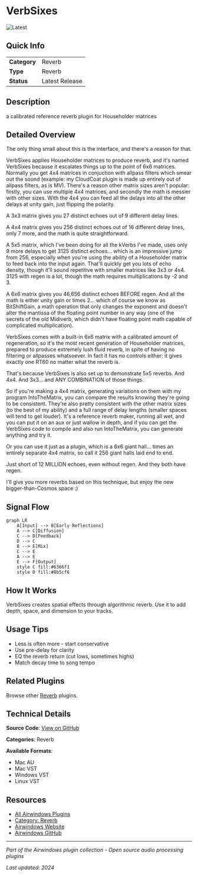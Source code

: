 # VerbSixes

![Latest](https://img.shields.io/badge/-Latest-10b981)

## Quick Info

| | |
|---|---|
| **Category** | Reverb |
| **Type** | Reverb |
| **Status** | Latest Release |

## Description

a calibrated reference reverb plugin for Householder matrices

## Detailed Overview

The only thing small about this is the interface, and there's a reason for that.

VerbSixes applies Householder matrices to produce reverb, and it's named VerbSixes because it escalates things up to the point of 6x6 matrices. Normally you get 4x4 matrices in conjuction with allpass filters which smear out the sound (example: my CloudCoat plugin is made up entirely out of allpass filters, as is MV). There's a reason other matrix sizes aren't popular: firstly, you can use multiple 4x4 matrices, and secondly the math is messier with other sizes. With the 4x4 you can feed all the delays into all the other delays at unity gain, just flipping the polarity.

A 3x3 matrix gives you 27 distinct echoes out of 9 different delay lines.

A 4x4 matrix gives you 256 distinct echoes out of 16 different delay lines, only 7 more, and the math is quite straightforward.

A 5x5 matrix, which I've been doing for all the kVerbs I've made, uses only 9 more delays to get 3125 distinct echoes… which is an impressive jump from 256, especially when you're using the ability of a Householder matrix to feed back into the input again. That'll quickly get you lots of echo density, though it'll sound repetitive with smaller matrices like 3x3 or 4x4. 3125 with regen is a lot, though the math requires multiplications by -2 and 3.

A 6x6 matrix gives you 46,656 distinct echoes BEFORE regen. And all the math is either unity gain or times 2… which of course we know as BitShiftGain, a math operation that only changes the exponent and doesn't alter the mantissa of the floating point number in any way (one of the secrets of the old Midiverb, which didn't have floating point math capable of complicated multiplication).

VerbSixes comes with a built-in 6x6 matrix with a calibrated amount of regeneration, so it's the most recent generation of Householder matrices, prepared to produce extremely lush fluid reverb, in spite of having no filtering or allpasses whatsoever. In fact it has no controls either: it gives exactly one RT60 no matter what the reverb is.

That's because VerbSixes is also set up to demonstrate 5x5 reverbs. And 4x4. And 3x3… and ANY COMBINATION of those things.

So if you're making a 4x4 matrix, generating variations on them with my program IntoTheMatrix, you can compare the results knowing they're going to be consistent. They're also pretty consistent with the other matrix sizes (to the best of my ability) and a full range of delay lengths (smaller spaces will tend to get louder). It's a reference reverb maker, running all wet, and you can put it on an aux or just wallow in depth, and if you can get the VerbSixes code to compile and also run IntoTheMatrix, you can generate anything and try it.

Or you can use it just as a plugin, which is a 6x6 giant hall… times an entirely separate 4x4 matrix, so call it 256 giant halls laid end to end.

Just short of 12 MILLION echoes, even without regen. And they both have regen.

I'll give you more reverbs based on this technique, but enjoy the new bigger-than-Cosmos space :)

## Signal Flow

```mermaid
graph LR
    A[Input] --> B[Early Reflections]
    A --> C[Diffusion]
    C --> D[Feedback]
    D --> C
    B --> E[Mix]
    C --> E
    A --> E
    E --> F[Output]
    style C fill:#6366f1
    style D fill:#8b5cf6
```

## How It Works

VerbSixes creates spatial effects through algorithmic reverb. Use it to add depth, space, and dimension to your tracks.

## Usage Tips

- Less is often more - start conservative
- Use pre-delay for clarity
- EQ the reverb return (cut lows, sometimes highs)
- Match decay time to song tempo


## Related Plugins

Browse other [Reverb](../categories/reverb.md) plugins.


## Technical Details

**Source Code**: [View on GitHub](https://github.com/airwindows/airwindows/tree/master/plugins/LinuxVST/src/VerbSixes)

**Categories**: Reverb

**Available Formats**:
- Mac AU
- Mac VST
- Windows VST
- Linux VST

## Resources

- [All Airwindows Plugins](../../README.md)
- [Category: Reverb](../categories/reverb.md)
- [Airwindows Website](https://www.airwindows.com)
- [Airwindows GitHub](https://github.com/airwindows/airwindows)

---

*Part of the Airwindows plugin collection - Open source audio processing plugins*

*Last updated: 2024*

